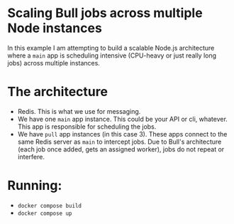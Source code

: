 # Scaling Bull jobs across multiple Node instances

In this example I am attempting to build a scalable Node.js architecture where a `main` app is scheduling intensive (CPU-heavy or just really long jobs) across multiple instances.

# The architecture

- Redis. This is what we use for messaging.
- We have one `main` app instance. This could be your API or cli, whatever. This app is responsible for scheduling the jobs.
- We have `pull` app instances (in this case 3). These apps connect to the same Redis server as `main` to intercept jobs. Due to Bull's architecture (each job once added, gets an assigned worker), jobs do not repeat or interfere.

# Running:

- `docker compose build`
- `docker compose up`
